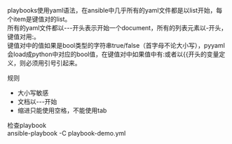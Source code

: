 
playbooks使用yaml语法，在ansible中几乎所有的yaml文件都是以list开始，每个item是键值对的list。  
所有的yaml文件都以---开头表示开始一个document，所有的列表元素以-开头，键值对用:。  
键值对中的值如果是bool类型的字符串true/false（首字母不论大小写），pyyaml会load成python中对应的bool值，在键值对中如果值中有:或者以{{开头的变量定义，则必须用引号引起来。

规则  
- 大小写敏感  
- 文档以---开始  
- 缩进只能使用空格，不能使用tab  

检查playbook  
ansible-playbook -C playbook-demo.yml